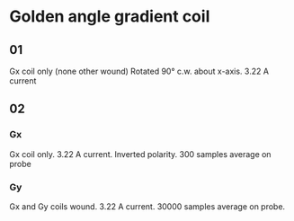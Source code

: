# Golden angle gradient coil
## 01
Gx coil only (none other wound)
Rotated 90° c.w. about x-axis.
3.22 A current
## 02
### Gx
Gx coil only.
3.22 A current.
Inverted polarity.
300 samples average on probe
### Gy
Gx and Gy coils wound.
3.22 A current.
30000 samples average on probe.